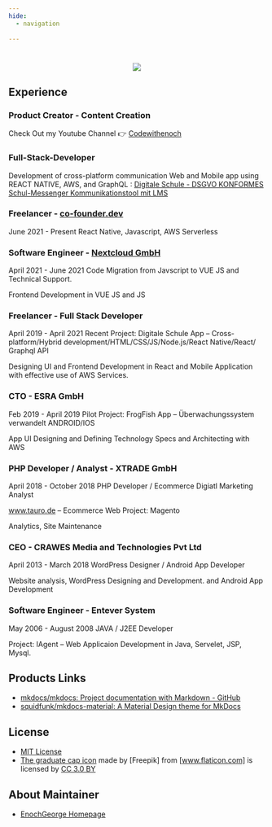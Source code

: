 ```yaml
---
hide:
  - navigation
  
---
```

<h1 align="center">
<img src="http://wordpress.p623538.webspaceconfig.de/wp-content/uploads/2022/08/channelart.png" >
</h1>


## Experience

### Product Creator - Content Creation
Check Out my Youtube Channel 👉 [Codewithenoch](https://www.youtube.com/channel/UC8v3chb3-8IYNmQKZq58T3g)

### Full-Stack-Developer 
Development of cross-platform communication Web and Mobile app using REACT NATIVE, AWS, and GraphQL : [Digitale Schule - DSGVO KONFORMES Schul-Messenger Kommunikationstool mit LMS](https://www.school-chat.com)


### Freelancer - [co-founder.dev](https://co-founder.dev)
June 2021 - Present
React Native, Javascript, AWS Serverless


### Software Engineer - [Nextcloud GmbH](https://nextcloud.com)
April 2021 - June 2021
Code Migration from Javscript to VUE JS and Technical Support.

Frontend Development in VUE JS and JS


### Freelancer - Full Stack Developer
April 2019 - April 2021
Recent Project: Digitale Schule App – Cross-platform/Hybrid development/HTML/CSS/JS/Node.js/React Native/React/ Graphql API 

Designing UI and Frontend Development in React and Mobile Application with effective use of AWS Services.


### CTO - ESRA GmbH
Feb 2019 - April 2019
Pilot Project:  FrogFish App – Überwachungssystem verwandelt ANDROID/IOS 

App UI Designing and Defining  Technology Specs and Architecting with AWS


### PHP Developer / Analyst - XTRADE GmbH
April 2018 - October 2018
PHP Developer / Ecommerce Digiatl Marketing Analyst

www.tauro.de – Ecommerce Web Project:  Magento

Analytics, Site Maintenance

### CEO - CRAWES Media and Technologies Pvt Ltd
April 2013 - March 2018
WordPress Designer / Android App Developer

Website analysis, WordPress  Designing and Development. and  Android App Development


### Software Engineer - Entever System
May 2006 - August 2008
JAVA / J2EE  Developer

Project: IAgent – Web Applicaion Development in Java, Servelet, JSP, Mysql. 

## Products Links

- [mkdocs/mkdocs: Project documentation with Markdown - GitHub]
- [squidfunk/mkdocs-material: A Material Design theme for MkDocs]

[mkdocs/mkdocs: Project documentation with Markdown - GitHub]: https://github.com/mkdocs/mkdocs/
[squidfunk/mkdocs-material: A Material Design theme for MkDocs]: https://github.com/squidfunk/mkdocs-material



## License

- [MIT License]
- [The graduate cap icon] made by [Freepik] from [www.flaticon.com] is licensed by [CC 3.0 BY]

[MIT License]: https://github.com/peaceiris/mkdocs-material-boilerplate/blob/main/LICENSE
[The graduate cap icon]: https://www.flaticon.com/free-icon/graduate-cap_62627


[www.flaticon.com]: https://www.flaticon.com/
[CC 3.0 BY]: http://creativecommons.org/licenses/by/3.0/



## About Maintainer

- [EnochGeorge Homepage](https://enochgeorge.com/)
